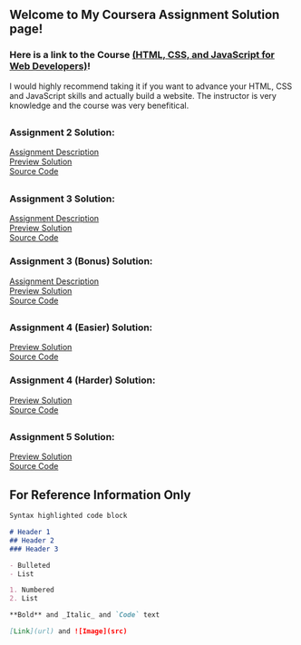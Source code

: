 ## Welcome to My Coursera Assignment Solution page!


### Here is a link to the Course [(HTML, CSS, and JavaScript for Web Developers)](https://www.coursera.org/learn/html-css-javascript-for-web-developers/home/welcome)!

I would highly recommend taking it if you want to advance your HTML, CSS and JavaScript skills and actually build a website. The instructor is very knowledge and the course was very benefitical.

##  

### Assignment 2 Solution:
[Assignment Description](https://github.com/Confidenceiskey/fullstack-course4/blob/master/assignments/assignment2/Assignment-2.md)  
[Preview Solution](https://confidenceiskey.github.io/coursera-test/module2-solution/)    
[Source Code](https://github.com/Confidenceiskey/coursera-test/tree/gh-pages/module2-solution)
## 

### Assignment 3 Solution:
[Assignment Description](https://github.com/Confidenceiskey/fullstack-course4/blob/master/assignments/assignment3/Assignment-3.md)  
[Preview Solution](https://confidenceiskey.github.io/coursera-test/module3-solution/)    
[Source Code](https://github.com/Confidenceiskey/coursera-test/tree/gh-pages/module3-solution)

### Assignment 3 (Bonus) Solution:
[Assignment Description](https://github.com/Confidenceiskey/fullstack-course4/blob/master/assignments/assignment3/Assignment-3.md)  
[Preview Solution](https://confidenceiskey.github.io/coursera-test/module3-solution-bonus/)    
[Source Code](https://github.com/Confidenceiskey/coursera-test/tree/gh-pages/module3-solution-bonus)
##

### Assignment 4 (Easier) Solution:
[Preview Solution](https://confidenceiskey.github.io/coursera-test/module4-solution-easier/)    
[Source Code](https://github.com/Confidenceiskey/coursera-test/tree/gh-pages/module4-solution-easier)

### Assignment 4 (Harder) Solution:
[Preview Solution](https://confidenceiskey.github.io/coursera-test/module4-solution-harder/)    
[Source Code](https://github.com/Confidenceiskey/coursera-test/tree/gh-pages/module4-solution-harder)
##

### Assignment 5 Solution:
[Preview Solution](https://confidenceiskey.github.io/coursera-test/module5-solution/)    
[Source Code](https://github.com/Confidenceiskey/coursera-test/tree/gh-pages/module5-solution)

##

## For Reference Information Only

```markdown
Syntax highlighted code block

# Header 1
## Header 2
### Header 3

- Bulleted
- List

1. Numbered
2. List

**Bold** and _Italic_ and `Code` text

[Link](url) and ![Image](src)
```
